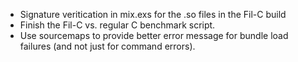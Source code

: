 - Signature veritication in mix.exs for the .so files in the Fil-C build
- Finish the Fil-C vs. regular C benchmark script.
- Use sourcemaps to provide better error message for bundle load failures (and not just for command errors).
